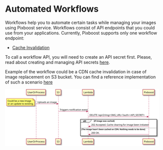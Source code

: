 # Automated Workflows

Workflows help you to automate certain tasks while managing your images using Pixboost service.
Workflows consist of API endpoints that you could use from your applications. Currently, Pixboost supports
only one workflow endpoint:

* [Cache Invalidation](cache-invalidation.md)

To call a workflow API, you will need to create an API secret first. Please, read about creating and managing 
API secrets [here](api-secrets.md).

Example of the workflow could be a CDN cache invalidation in case of image replacement on S3 bucket.
You can find a reference implementation of such a scenario [here](https://github.com/Pixboost/aws-s3-invalidate-cdn)

![](../.gitbook/assets/cache-invalidation-ref-implementation.svg)